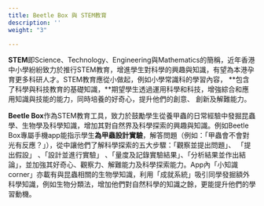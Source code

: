 ```yaml
---
title: Beetle Box 與 STEM教育
description: ''
weight: "3"

---
```


**STEM**即Science、Technology、Engineering與Mathematics的簡稱，近年香港中小學紛紛致力於推行STEM教育，增進學生對科學的興趣與知識，有望為本港孕育更多科研人才。STEM教育應從小做起，例如小學常識科的學習內容， **包含了科學與科技教育的基礎知識，**期望學生透過運用科學和科技，增強綜合和應用知識與技能的能力，同時培養的好奇心，提升他們的創意、 創新及解難能力。

**Beetle Box**作為STEM教育工具，致力於鼓勵學生從養甲蟲的日常經驗中發掘昆蟲學、生物學及科學知識，增加其對自然界及科學探索的興趣與知識。例如Beetle Box專屬手機app能指示學生**為甲蟲設計實驗**，解答問題（例如：「甲蟲會不會對光有反應？」），從中讓他們了解科學探索的五大步驟：「觀察並提出問題」、 「提出假設」 、「設計並進行實驗」 、「量度及記錄實驗結果」、「分析結果並作出結論」，並加強其好奇心、觀察力、解難能力及科學探索能力。App內「小知識corner」亦載有與昆蟲相關的生物學知識，利用「成就系統」吸引同學發掘額外科學知識，例如生物分類法，增加他們對自然科學的知識之餘，更能提升他們的學習動機。